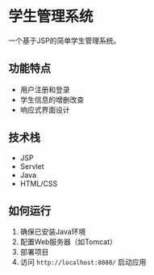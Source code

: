 # 学生管理系统

一个基于JSP的简单学生管理系统。

## 功能特点

- 用户注册和登录
- 学生信息的增删改查
- 响应式界面设计

## 技术栈

- JSP
- Servlet
- Java
- HTML/CSS

## 如何运行

1. 确保已安装Java环境
2. 配置Web服务器（如Tomcat）
3. 部署项目
4. 访问 `http://localhost:8080/` 启动应用